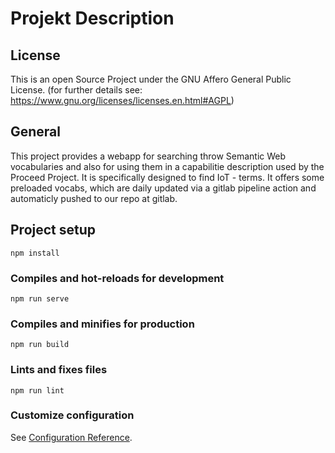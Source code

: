 # Projekt Description 
## License
This is an open Source Project under the GNU Affero General Public License. (for further details see: https://www.gnu.org/licenses/licenses.en.html#AGPL)
## General
This project provides a webapp for searching throw Semantic Web vocabularies and also for using them in a capabilitie description used by the Proceed Project. It is specifically designed to find IoT - terms.
It offers some preloaded vocabs, which are daily updated via a gitlab pipeline action and automaticly pushed to our repo at gitlab.

## Project setup
```
npm install
```

### Compiles and hot-reloads for development
```
npm run serve
```

### Compiles and minifies for production
```
npm run build
```

### Lints and fixes files
```
npm run lint
```

### Customize configuration
See [Configuration Reference](https://cli.vuejs.org/config/).
